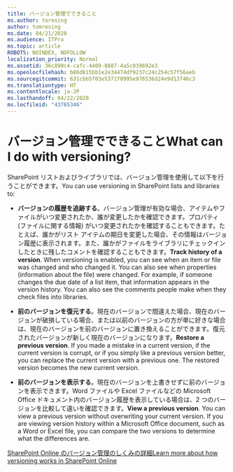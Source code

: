 ```yaml
---
title: バージョン管理でできること
ms.author: toresing
author: tomresing
ms.date: 04/21/2020
ms.audience: ITPro
ms.topic: article
ROBOTS: NOINDEX, NOFOLLOW
localization_priority: Normal
ms.assetid: 36c890c4-cafc-4409-8887-4a5c039692e3
ms.openlocfilehash: b86d815bb1e2e34474df9237c24c254c57f56aeb
ms.sourcegitcommit: 631cbb5f03e5371f0995e976536d24e9d13746c3
ms.translationtype: HT
ms.contentlocale: ja-JP
ms.lasthandoff: 04/22/2020
ms.locfileid: "43765346"
---
```

# <a name="what-can-i-do-with-versioning"></a><span data-ttu-id="e6b34-102">バージョン管理でできること</span><span class="sxs-lookup"><span data-stu-id="e6b34-102">What can I do with versioning?</span></span>

<span data-ttu-id="e6b34-103">SharePoint リストおよびライブラリでは、バージョン管理を使用して以下を行うことができます。</span><span class="sxs-lookup"><span data-stu-id="e6b34-103">You can use versioning in SharePoint lists and libraries to:</span></span>
  
- <span data-ttu-id="e6b34-p101">**バージョンの履歴を追跡する**。バージョン管理が有効な場合、アイテムやファイルがいつ変更されたか、誰が変更したかを確認できます。プロパティ (ファイルに関する情報) がいつ変更されたかを確認することもできます。たとえば、誰かがリスト アイテムの期日を変更した場合、その情報はバージョン履歴に表示されます。また、誰かがファイルをライブラリにチェックインしたときに残したコメントを確認することもできます。</span><span class="sxs-lookup"><span data-stu-id="e6b34-p101">**Track history of a version**. When versioning is enabled, you can see when an item or file was changed and who changed it. You can also see when properties (information about the file) were changed. For example, if someone changes the due date of a list item, that information appears in the version history. You can also see the comments people make when they check files into libraries.</span></span> 
    
- <span data-ttu-id="e6b34-p102">**前のバージョンを復元する**。現在のバージョンで間違えた場合、現在のバージョンが破損している場合、または以前のバージョンの方が単に好きな場合は、現在のバージョンを前のバージョンに置き換えることができます。復元されたバージョンが新しく現在のバージョンになります。</span><span class="sxs-lookup"><span data-stu-id="e6b34-p102">**Restore a previous version**. If you made a mistake in a current version, if the current version is corrupt, or if you simply like a previous version better, you can replace the current version with a previous one. The restored version becomes the new current version.</span></span> 
    
- <span data-ttu-id="e6b34-p103">**前のバージョンを表示する**。現在のバージョンを上書きせずに前のバージョンを表示できます。Word ファイルや Excel ファイルなどの Microsoft Office ドキュメント内のバージョン履歴を表示している場合は、2 つのバージョンを比較して違いを確認できます。</span><span class="sxs-lookup"><span data-stu-id="e6b34-p103">**View a previous version**. You can view a previous version without overwriting your current version. If you are viewing version history within a Microsoft Office document, such as a Word or Excel file, you can compare the two versions to determine what the differences are.</span></span> 
    
[<span data-ttu-id="e6b34-115">SharePoint Online のバージョン管理のしくみの詳細</span><span class="sxs-lookup"><span data-stu-id="e6b34-115">Learn more about how versioning works in SharePoint Online</span></span>](https://go.microsoft.com/fwlink/?linkid=875710)
  

